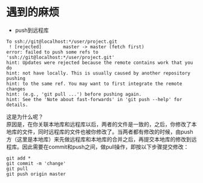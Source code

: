 # 遇到的麻烦
- push到远程库
```
To ssh://git@localhost:*/user/project.git
 ! [rejected]        master -> master (fetch first)
error: failed to push some refs to 'ssh://git@localhost:*/user/project.git'
hint: Updates were rejected because the remote contains work that you do
hint: not have locally. This is usually caused by another repository pushing
hint: to the same ref. You may want to first integrate the remote changes
hint: (e.g., 'git pull ...') before pushing again.
hint: See the 'Note about fast-forwards' in 'git push --help' for details.
```
这是为什么呢？  
    原因是，在你关联本地库和远程库以后，两者的文件是一致的，之后，你修改了本地库的文件，同时远程库的文件也被你修改了。当两者都有修改的时候，由push方（这里是本地库）来先做远程库和本地库的合并之后，再提交本地库的修改到远程库。因此需要在commit和push之间，做pull操作，即按以下步骤提交修改：
```
git add *
git commit -m 'change'
git pull
git push origin master
```